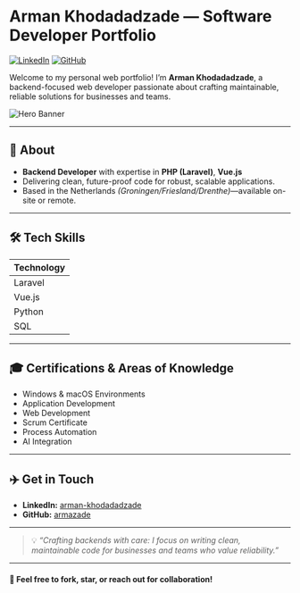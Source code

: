 # Arman Khodadadzade — Software Developer Portfolio

[![LinkedIn](https://img.shields.io/badge/LinkedIn-arman--khodadadzade-blue?logo=Linkedin&logoColor=white&style=flat-square)](https://www.linkedin.com/in/arman-khodadadzade-387a41296/)
[![GitHub](https://img.shields.io/badge/GitHub-armazade-black?logo=github&logoColor=white&style=flat-square)](https://github.com/armazade)

Welcome to my personal web portfolio!
I’m **Arman Khodadadzade**, a backend-focused web developer passionate about crafting maintainable, reliable solutions for businesses and teams.

![Hero Banner](img/Arman_Portrait.JPG)

---

## 🚀 About

- **Backend Developer** with expertise in **PHP (Laravel)**, **Vue.js**
- Delivering clean, future-proof code for robust, scalable applications.
- Based in the Netherlands *(Groningen/Friesland/Drenthe)*—available on-site or remote.

---

## 🛠️ Tech Skills

| Technology
| :--------- |
| Laravel    |
| Vue.js     |
| Python     |
| SQL        |

---

## 🎓 Certifications & Areas of Knowledge

- Windows & macOS Environments
- Application Development
- Web Development
- Scrum Certificate
- Process Automation
- AI Integration

---

## ✈️ Get in Touch

- **LinkedIn:** [arman-khodadadzade](https://www.linkedin.com/in/arman-khodadadzade-387a41296/)
- **GitHub:** [armazade](https://github.com/armazade)

---

> 💡 _“Crafting backends with care: I focus on writing clean, maintainable code for businesses and teams who value reliability.”_

---

#### 📝 Feel free to fork, star, or reach out for collaboration!
